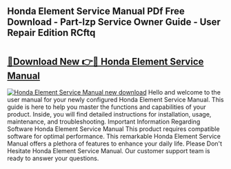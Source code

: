 ## Honda Element Service Manual PDf Free Download - Part-lzp Service Owner Guide - User Repair Edition RCftq

# <h2><a href="http://bc32630.oget.top/?id=Honda+Element+Service+Manual">🔗Download New 👉🔴 Honda Element Service Manual</a></h2>

[![Honda Element Service Manual new download](https://i.imgur.com/5g1atiW.png)](http://bc32630.oget.top/?id=Honda+Element+Service+Manual)
Hello and welcome to the user manual for your newly configured Honda Element Service Manual. This guide is here to help you master the functions and capabilities of your product. Inside, you will find detailed instructions for installation, usage, maintenance, and troubleshooting. Important Information Regarding Software Honda Element Service Manual This product requires compatible software for optimal performance. This remarkable Honda Element Service Manual offers a plethora of features to enhance your daily life. Please Don't Hesitate Honda Element Service Manual. Our customer support team is ready to answer your questions.
